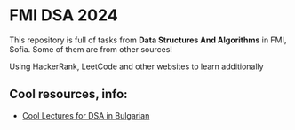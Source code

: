 # FMI DSA 2024

This repository is full of tasks from **Data Structures And Algorithms** in FMI, Sofia. Some of them are from other sources!

Using HackerRank, LeetCode and other websites to learn additionally

Cool resources, info:
-

- [Cool Lectures for DSA in Bulgarian](https://www.informatika.bg/lectures/all)
